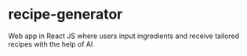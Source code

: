 # recipe-generator
Web app in React JS where users input ingredients and receive tailored recipes with the help of AI

